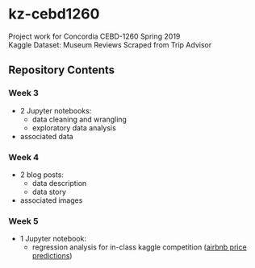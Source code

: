# kz-cebd1260
Project work for Concordia CEBD-1260 Spring 2019\
Kaggle Dataset: Museum Reviews Scraped from Trip Advisor

## Repository Contents
### Week 3
- 2 Jupyter notebooks:
  - data cleaning and wrangling
  - exploratory data analysis
- associated data

### Week 4
- 2 blog posts:
  - data description
  - data story
- associated images

### Week 5
- 1 Jupyter notebook:
  - regression analysis for in-class kaggle competition ([airbnb price predictions](https://www.kaggle.com/c/cebd-1260-spring-2019-regression))
